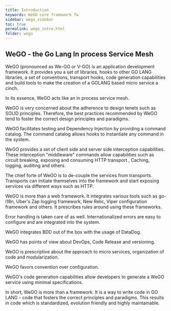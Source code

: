 ```yaml
---
title: Introduction
keywords: WeGO core framework fw
sidebar: wego_sidebar
toc: true
permalink: wego_intro.html
folder: wego
---
```


## WeGO - the Go Lang In process Service Mesh

WeGO (pronounced as We-GO or V-GO) is an application development framework. It provides you a set of libraries, hooks to other GO LANG libraries, a set of conventions, transport hooks, code generation capabilities and build tools to make the creation of a GOLANG based micro service a cinch.

In its essence, WeGO acts like an in process service mesh. 

WeGO is very concerned about the adherence to design tenets such as SOLID principles. Therefore, the best practices recommended by WeGO tend to foster the correct design principles and paradigms.

WeGO  facilitates testing and Dependency Injection by providing a command catalog. The command catalog allows hooks to instantiate any command in the system. 

WeGO  provides a set of client side and server side interception capabilities. These interception "middleware" commands allow capabilities such as circuit breaking, exposing and consuming HTTP transport , Caching, logging, auditing and others. 

The chief forte of WeGO is to de-couple the services from transports. Transports can initiate themselves into the framework and start exposing services via different ways such as HTTP. 

WeGO is more than a web framework. It integrates various tools such as go-i18n, Uber's Zap logging framework, New Relic, Viper configuration framework and others. It prescribes rules around using these frameworks.

Error handling is taken care of as well. Internationalized errors are  easy to configure and are integrated into the system.

WeGO integrates BDD out of the box with the usage of DataDog.

WeGO has points of view about DevOps, Code Release and versioning. 

WeGO is prescriptive about the approach to micro services, organization of code and modularization.

WeGO favors convention over configuration. 

WeGO's code generation capabilities allow developers to generate a WeGO service using minimal specifications. 

In short, WeGO is more than a framework. It is a way to write code in GO LANG - code that fosters the correct principles and paradigms. This results in code which is  standardized, evolution friendly and highly maintainable.





